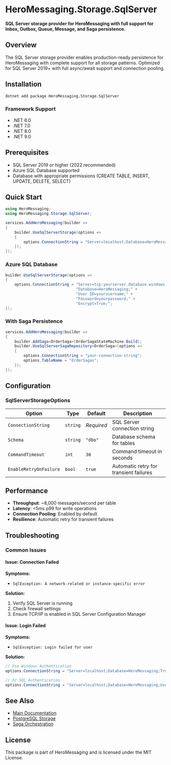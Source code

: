 # HeroMessaging.Storage.SqlServer

**SQL Server storage provider for HeroMessaging with full support for Inbox, Outbox, Queue, Message, and Saga persistence.**

## Overview

The SQL Server storage provider enables production-ready persistence for HeroMessaging with complete support for all storage patterns. Optimized for SQL Server 2019+ with full async/await support and connection pooling.

## Installation

```bash
dotnet add package HeroMessaging.Storage.SqlServer
```

### Framework Support

- .NET 6.0
- .NET 7.0
- .NET 8.0
- .NET 9.0

## Prerequisites

- SQL Server 2019 or higher (2022 recommended)
- Azure SQL Database supported
- Database with appropriate permissions (CREATE TABLE, INSERT, UPDATE, DELETE, SELECT)

## Quick Start

```csharp
using HeroMessaging;
using HeroMessaging.Storage.SqlServer;

services.AddHeroMessaging(builder =>
{
    builder.UseSqlServerStorage(options =>
    {
        options.ConnectionString = "Server=localhost;Database=HeroMessaging;Trusted_Connection=True;";
    });
});
```

### Azure SQL Database

```csharp
builder.UseSqlServerStorage(options =>
{
    options.ConnectionString = "Server=tcp:yourserver.database.windows.net,1433;" +
                               "Database=HeroMessaging;" +
                               "User ID=yourusername;" +
                               "Password=yourpassword;" +
                               "Encrypt=True;";
});
```

### With Saga Persistence

```csharp
services.AddHeroMessaging(builder =>
{
    builder.AddSaga<OrderSaga>(OrderSagaStateMachine.Build);
    builder.UseSqlServerSagaRepository<OrderSaga>(options =>
    {
        options.ConnectionString = "your-connection-string";
        options.TableName = "OrderSagas";
    });
});
```

## Configuration

### SqlServerStorageOptions

| Option | Type | Default | Description |
|--------|------|---------|-------------|
| `ConnectionString` | `string` | *Required* | SQL Server connection string |
| `Schema` | `string` | `"dbo"` | Database schema for tables |
| `CommandTimeout` | `int` | `30` | Command timeout in seconds |
| `EnableRetryOnFailure` | `bool` | `true` | Automatic retry for transient failures |

## Performance

- **Throughput**: ~8,000 messages/second per table
- **Latency**: <5ms p99 for write operations
- **Connection Pooling**: Enabled by default
- **Resilience**: Automatic retry for transient failures

## Troubleshooting

### Common Issues

#### Issue: Connection Failed

**Symptoms:**
- `SqlException: A network-related or instance-specific error`

**Solution:**
1. Verify SQL Server is running
2. Check firewall settings
3. Ensure TCP/IP is enabled in SQL Server Configuration Manager

#### Issue: Login Failed

**Symptoms:**
- `SqlException: Login failed for user`

**Solution:**
```csharp
// Use Windows Authentication
options.ConnectionString = "Server=localhost;Database=HeroMessaging;Trusted_Connection=True;";

// Or SQL Authentication
options.ConnectionString = "Server=localhost;Database=HeroMessaging;User Id=sa;Password=YourPassword;";
```

## See Also

- [Main Documentation](../../README.md)
- [PostgreSQL Storage](../HeroMessaging.Storage.PostgreSql/README.md)
- [Saga Orchestration](../../docs/orchestration-pattern.md)

## License

This package is part of HeroMessaging and is licensed under the MIT License.
